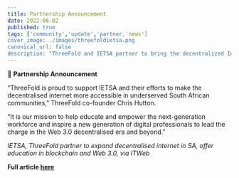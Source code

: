 ```yaml
---
title: Partnership Announcement
date: 2022-06-02
published: true
tags: ['community','update','partner,'news']
cover_image: ./images/threefoldietsa.png
canonical_url: false
description: "ThreeFold and IETSA partner to bring the decentralized Internet and education initiatives to South Africa."
---
```


🤝 **Partnership Announcement**

“ThreeFold is proud to support IETSA and their efforts to make the decentralised internet more accessible in underserved South African communities,” ThreeFold co-founder Chris Hutton.

“It is our mission to help educate and empower the next-generation workforce and inspire a new generation of digital professionals to lead the charge in the Web 3.0 decentralised era and beyond."

*IETSA, ThreeFold partner to expand decentralised internet in SA, offer education in blockchain and Web 3.0, via ITWeb*

**Full article [here](https://www.itweb.co.za/content/Pero3qZ3lkpvQb6m)**